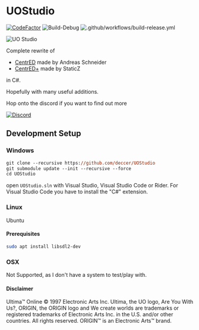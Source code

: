 # UOStudio
[![CodeFactor](https://www.codefactor.io/repository/github/deccer/uostudio/badge)](https://www.codefactor.io/repository/github/deccer/ncentred)
![Build-Debug](https://github.com/deccer/UOStudio/workflows/Build-Debug/badge.svg)
![.github/workflows/build-release.yml](https://github.com/deccer/UOStudio/workflows/.github/workflows/build-release.yml/badge.svg)

![UO Studio](https://github.com/deccer/UOStudio/blob/main/assets/client/splashscreen.png?raw=true)

Complete rewrite of
- [CentrED](https://redmine.aksdb.de/projects/centred/wiki/CentrED) made by Andreas Schneider
- [CentrED+](https://uo.wzk.cz/centred-plus/) made by StaticZ

 in C#.

Hopefully with many useful additions.

Hop onto the discord if you want to find out more

[![Discord](https://github.com/deccer/UOStudio/blob/main/assets/github/repo/discord-image.png?raw=true)](https://discord.gg/tYeZh3f)

## Development Setup

### Windows

```ps
git clone --recursive https://github.com/deccer/UOStudio
git submodule update --init --recursive --force
cd UOStudio
```

open `UOStudio.sln` with Visual Studio, Visual Studio Code or Rider.
For Visual Studio Code you have to install the "C#" extension.

### Linux

Ubuntu

#### Prerequisites
```bash
sudo apt install libsdl2-dev
```

### OSX

Not Supported, as I don't have a system to test/play with.

#### Disclaimer
Ultima™ Online © 1997 Electronic Arts Inc. Ultima, the UO logo, Are You With Us?, ORIGIN, the ORIGIN logo and We create worlds are trademarks or registered trademarks of Electronic Arts Inc. in the U.S. and/or other countries. All rights reserved. ORIGIN™ is an Electronic Arts™ brand.

